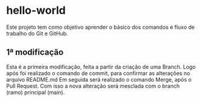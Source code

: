 # hello-world
Este projeto tem como objetivo aprender o básico dos comandos e fluxo de trabalho do Git e GitHub.

## 1ª modificação

Esta é a primeira modificação, feita a partir da criação de uma Branch.
Logo após foi realizado o comando de commit, para confirmar as alterações no arquivo README.md
Em seguida será realizado o comando Merge, após o Pull Request.
Com isso a nova alteração será mesclada com o branch (ramo) principal (main).
